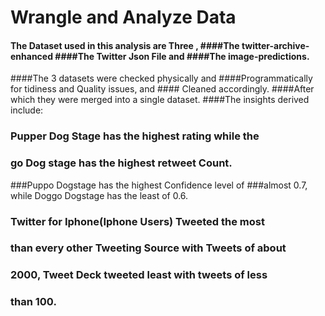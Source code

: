 # Wrangle and Analyze Data
#### The Dataset used in this analysis are Three , 			####The twitter-archive-enhanced						####The Twitter Json File and 							####The image-predictions.
####The 3 datasets were checked physically and ####Programmatically for tidiness and Quality issues, and #### Cleaned accordingly.
####After which they were merged into a single dataset.
####The insights derived include:
### Pupper Dog Stage has the highest rating while the
### go Dog stage has the highest retweet Count.

###Puppo Dogstage has the highest Confidence level of
###almost 0.7, while Doggo Dogstage has the least of 0.6.

### Twitter for Iphone(Iphone Users) Tweeted the most 
### than every other Tweeting Source with Tweets of about 
### 2000, Tweet Deck tweeted least with tweets of less 
### than 100.
